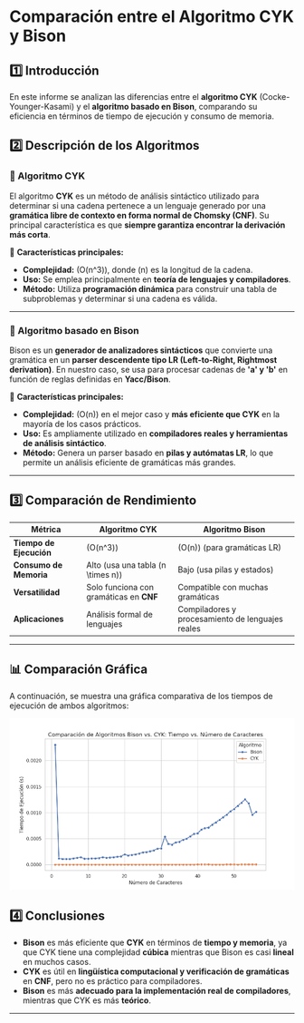 # Comparación entre el Algoritmo CYK y Bison

## 1️⃣ Introducción
En este informe se analizan las diferencias entre el **algoritmo CYK** (Cocke-Younger-Kasami) y el **algoritmo basado en Bison**, comparando su eficiencia en términos de tiempo de ejecución y consumo de memoria. 

## 2️⃣ Descripción de los Algoritmos

### 🔹 Algoritmo CYK
El algoritmo **CYK** es un método de análisis sintáctico utilizado para determinar si una cadena pertenece a un lenguaje generado por una **gramática libre de contexto en forma normal de Chomsky (CNF)**. Su principal característica es que **siempre garantiza encontrar la derivación más corta**.

📌 **Características principales:**
- **Complejidad:** \(O(n^3)\), donde \(n\) es la longitud de la cadena.
- **Uso:** Se emplea principalmente en **teoría de lenguajes y compiladores**.
- **Método:** Utiliza **programación dinámica** para construir una tabla de subproblemas y determinar si una cadena es válida.

---

### 🔹 Algoritmo basado en Bison
Bison es un **generador de analizadores sintácticos** que convierte una gramática en un **parser descendente tipo LR (Left-to-Right, Rightmost derivation)**. En nuestro caso, se usa para procesar cadenas de **'a' y 'b'** en función de reglas definidas en **Yacc/Bison**.

📌 **Características principales:**
- **Complejidad:** \(O(n)\) en el mejor caso y **más eficiente que CYK** en la mayoría de los casos prácticos.
- **Uso:** Es ampliamente utilizado en **compiladores reales y herramientas de análisis sintáctico**.
- **Método:** Genera un parser basado en **pilas y autómatas LR**, lo que permite un análisis eficiente de gramáticas más grandes.

---

## 3️⃣ Comparación de Rendimiento

| Métrica | Algoritmo CYK | Algoritmo Bison |
|---------|--------------|----------------|
| **Tiempo de Ejecución** | \(O(n^3)\) | \(O(n)\) (para gramáticas LR) |
| **Consumo de Memoria** | Alto (usa una tabla \(n \times n\)) | Bajo (usa pilas y estados) |
| **Versatilidad** | Solo funciona con gramáticas en **CNF** | Compatible con muchas gramáticas |
| **Aplicaciones** | Análisis formal de lenguajes | Compiladores y procesamiento de lenguajes reales |

---

## 📊 Comparación Gráfica

A continuación, se muestra una gráfica comparativa de los tiempos de ejecución de ambos algoritmos:

![Comparación de tiempos de ejecución](grafica_tiempo.png)


## 4️⃣ Conclusiones
- **Bison** es más eficiente que **CYK** en términos de **tiempo y memoria**, ya que CYK tiene una complejidad **cúbica** mientras que Bison es casi **lineal** en muchos casos.
- **CYK** es útil en **lingüística computacional y verificación de gramáticas** en **CNF**, pero no es práctico para compiladores.
- **Bison** es más **adecuado para la implementación real de compiladores**, mientras que CYK es más **teórico**.


---
